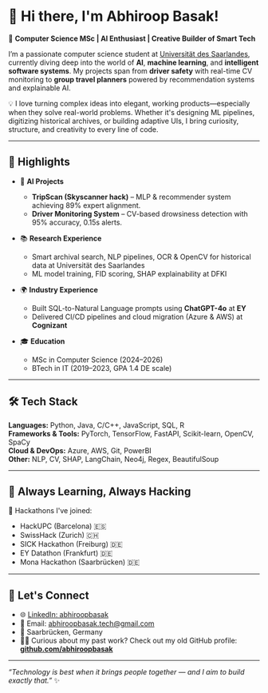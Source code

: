 # 👋 Hi there, I'm Abhiroop Basak!

🎯 **Computer Science MSc | AI Enthusiast | Creative Builder of Smart Tech**

I’m a passionate computer science student at [Universität des Saarlandes](https://www.uni-saarland.de/en/home.html), currently diving deep into the world of **AI**, **machine learning**, and **intelligent software systems**. My projects span from **driver safety** with real-time CV monitoring to **group travel planners** powered by recommendation systems and explainable AI.

💡 I love turning complex ideas into elegant, working products—especially when they solve real-world problems. Whether it's designing ML pipelines, digitizing historical archives, or building adaptive UIs, I bring curiosity, structure, and creativity to every line of code.

---

## 🚀 Highlights

- 🧠 **AI Projects**  
  - **TripScan (Skyscanner hack)** – MLP & recommender system achieving 89% expert alignment.  
  - **Driver Monitoring System** – CV-based drowsiness detection with 95% accuracy, 0.15s alerts.

- 📚 **Research Experience**  
  - Smart archival search, NLP pipelines, OCR & OpenCV for historical data at Universität des Saarlandes  
  - ML model training, FID scoring, SHAP explainability at DFKI

- 🌍 **Industry Experience**  
  - Built SQL-to-Natural Language prompts using **ChatGPT-4o** at **EY**  
  - Delivered CI/CD pipelines and cloud migration (Azure & AWS) at **Cognizant**

- 🎓 **Education**  
  - MSc in Computer Science (2024–2026)  
  - BTech in IT (2019–2023, GPA 1.4 DE scale)

---

## 🛠️ Tech Stack

**Languages:** Python, Java, C/C++, JavaScript, SQL, R  
**Frameworks & Tools:** PyTorch, TensorFlow, FastAPI, Scikit-learn, OpenCV, SpaCy  
**Cloud & DevOps:** Azure, AWS, Git, PowerBI  
**Other:** NLP, CV, SHAP, LangChain, Neo4j, Regex, BeautifulSoup

---

## 🧠 Always Learning, Always Hacking

🏁 Hackathons I've joined:
- HackUPC (Barcelona) 🇪🇸
- SwissHack (Zurich) 🇨🇭
- SICK Hackathon (Freiburg) 🇩🇪
- EY Datathon (Frankfurt) 🇩🇪
- Mona Hackathon (Saarbrücken) 🇩🇪

---

## 🔗 Let's Connect

- 🌐 [LinkedIn: abhiroopbasak](https://linkedin.com/in/abhiroopbasak)  
- 📨 Email: abhiroopbasak.tech@gmail.com  
- 📍 Saarbrücken, Germany  
- 🧓🏻 Curious about my past work? Check out my old GitHub profile: [**github.com/abhiroopbasak**](https://github.com/abhiroopbasak)

---

_“Technology is best when it brings people together — and I aim to build exactly that.”_ ✨
